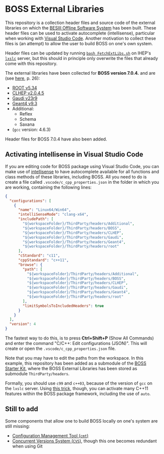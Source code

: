 # BOSS External Libraries

This repository is a collection header files and source code of the external libraries on which the [BESIII Offline Software System](https://besiii.gitbook.io/boss/tutorials/getting-started/intro) has been built. These header files can be used to activate autocomplete (intellisense), particular when working with [Visual Studio Code](https://code.visualstudio.com/). Another motivation to collect these files is (an attempt) to allow the user to build BOSS on one's own system.

Header files can be updated by running [`bash FetchExtLibs.sh`](FetchExtLibs.sh) on IHEP's [`lxslc`](https://besiii.gitbook.io/boss/tutorials/getting-started/server) server, but this should in principle only overwrite the files that already come with this repository.

The external libraries have been collected for **BOSS version 7.0.4.** and are (see [here](https://indico.ihep.ac.cn/event/8569/session/1/contribution/90/material/slides/1.pdf), p. 26):

- [ROOT v5.34](https://root.cern.ch/content/release-53434)
- [CLHEP v2.0.4.5](https://gitlab.cern.ch/CLHEP/CLHEP/tree/91a7f70af08cc371cd303be82951fae0a5364ea1)
- [Gaudi v23r9](https://gitlab.cern.ch/gaudi/Gaudi/tree/dd3b5243ca46915da72d26e46554cd1e5e20710e)
- [Geant4 v9.3](https://gitlab.cern.ch/geant4/geant4/tree/74cad5e589f2f0ce98503e2246afb07c62ffbff0)
- Additional:
  - Reflex
  - Schema
  - Saxana
- (`gcc` version: 4.6.3)

Header files for BOSS 7.0.4 have also been added.

## Activating intellisense in Visual Studio Code

If you are editing code for BOSS package using Visual Studio Code, you can make use of [intellisense](https://code.visualstudio.com/docs/editor/intellisense) to have autocomplete available for all functions and class methods of these libraries, including BOSS. All you need to do is create a file called `.vscode/c_cpp_properties.json` in the folder in which you are working, containing the following lines:

```json
{
  "configurations": [
    {
      "name": "Linux64/Win64",
      "intelliSenseMode": "clang-x64",
      "includePath": [
        "${workspaceFolder}/ThirdParty/headers/Additional",
        "${workspaceFolder}/ThirdParty/headers/BOSS",
        "${workspaceFolder}/ThirdParty/headers/CLHEP",
        "${workspaceFolder}/ThirdParty/headers/Gaudi",
        "${workspaceFolder}/ThirdParty/headers/Geant4",
        "${workspaceFolder}/ThirdParty/headers/root"
      ],
      "cStandard": "c11",
      "cppStandard": "c++11",
      "browse": {
        "path": [
          "${workspaceFolder}/ThirdParty/headers/Additional",
          "${workspaceFolder}/ThirdParty/headers/BOSS",
          "${workspaceFolder}/ThirdParty/headers/CLHEP",
          "${workspaceFolder}/ThirdParty/headers/Gaudi",
          "${workspaceFolder}/ThirdParty/headers/Geant4",
          "${workspaceFolder}/ThirdParty/headers/root"
        ],
        "limitSymbolsToIncludedHeaders": true
      }
    }
  ],
  "version": 4
}
```

The fastest way to do this, is to press **Ctrl+Shift+P** (Show All Commands) and enter the command "C/C++: Edit configurations (JSON)". This will create or open the `.vscode/c_cpp_properties.json` file.

Note that you may have to edit the paths from the workspace. In this example, this repository has been added as a submodule of the [BOSS Starter Kit](https://github.com/redeboer/BOSS_StarterKit), where the BOSS External Libraries has been stored as submodule `ThirdParty/headers`.

Formally, you should use `c99` and `c++03`, because of the version of `gcc` on the `lxslc` server. Using [this trick](https://github.com/redeboer/BOSS_Tutorials/tree/master/Cpp11Support/Cpp11Support-00-00-00), though, you can activate many C++11 features within the BOSS package framework, including the use of `auto`.

## Still to add

Some components that allow one to build BOSS locally on one's system are still missing:

- [Configuration Management Tool (`cmt`)](https://app.gitbook.com/@besiii/s/boss/tutorials/getting-started/intro#configuration-management-tool-cmt)
- [Concurrent Versions System (`CVS`)](http://polywww.in2p3.fr/activites/physique/glast/workbook/pages/softwareOverview/cvsBasics.htm), though this one becomes redundant when using Git
